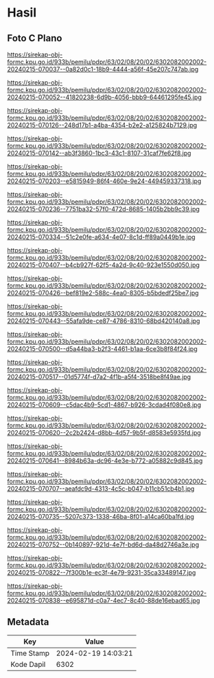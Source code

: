 # Hasil

## Foto C Plano

https://sirekap-obj-formc.kpu.go.id/933b/pemilu/pdpr/63/02/08/20/02/6302082002002-20240215-070037--0a82d0c1-18b9-4444-a56f-45e207c747ab.jpg

https://sirekap-obj-formc.kpu.go.id/933b/pemilu/pdpr/63/02/08/20/02/6302082002002-20240215-070052--41820238-6d9b-4056-bbb9-64461295fe45.jpg

https://sirekap-obj-formc.kpu.go.id/933b/pemilu/pdpr/63/02/08/20/02/6302082002002-20240215-070126--248d17b1-a4ba-4354-b2e2-a125824b7129.jpg

https://sirekap-obj-formc.kpu.go.id/933b/pemilu/pdpr/63/02/08/20/02/6302082002002-20240215-070142--ab3f3860-1bc3-43c1-8107-31caf7fe62f8.jpg

https://sirekap-obj-formc.kpu.go.id/933b/pemilu/pdpr/63/02/08/20/02/6302082002002-20240215-070203--e5815949-86f4-460e-9e24-449459337318.jpg

https://sirekap-obj-formc.kpu.go.id/933b/pemilu/pdpr/63/02/08/20/02/6302082002002-20240215-070236--7751ba32-57f0-472d-8685-1405b2bb9c39.jpg

https://sirekap-obj-formc.kpu.go.id/933b/pemilu/pdpr/63/02/08/20/02/6302082002002-20240215-070334--51c2e0fe-a634-4e07-8c1d-ff89a0449b1e.jpg

https://sirekap-obj-formc.kpu.go.id/933b/pemilu/pdpr/63/02/08/20/02/6302082002002-20240215-070407--b4cb927f-62f5-4a2d-9c40-923e1550d050.jpg

https://sirekap-obj-formc.kpu.go.id/933b/pemilu/pdpr/63/02/08/20/02/6302082002002-20240215-070426--bef819e2-588c-4ea0-8305-b5bdedf25be7.jpg

https://sirekap-obj-formc.kpu.go.id/933b/pemilu/pdpr/63/02/08/20/02/6302082002002-20240215-070443--55afa9de-ce87-4786-8310-68bd420140a8.jpg

https://sirekap-obj-formc.kpu.go.id/933b/pemilu/pdpr/63/02/08/20/02/6302082002002-20240215-070500--d5a44ba3-b2f3-4461-b1aa-6ce3b8f84f24.jpg

https://sirekap-obj-formc.kpu.go.id/933b/pemilu/pdpr/63/02/08/20/02/6302082002002-20240215-070517--01d5774f-d7a2-4f1b-a5f4-3518be8f49ae.jpg

https://sirekap-obj-formc.kpu.go.id/933b/pemilu/pdpr/63/02/08/20/02/6302082002002-20240215-070609--c5dac4b9-5cd1-4867-b926-3cdad4f080e8.jpg

https://sirekap-obj-formc.kpu.go.id/933b/pemilu/pdpr/63/02/08/20/02/6302082002002-20240215-070620--2c2b2424-d8bb-4d57-9b5f-d8583e5935fd.jpg

https://sirekap-obj-formc.kpu.go.id/933b/pemilu/pdpr/63/02/08/20/02/6302082002002-20240215-070641--8984b63a-dc96-4e3e-b772-a05882c9d845.jpg

https://sirekap-obj-formc.kpu.go.id/933b/pemilu/pdpr/63/02/08/20/02/6302082002002-20240215-070707--aeafdc9d-4313-4c5c-b047-b11cb51cb4b1.jpg

https://sirekap-obj-formc.kpu.go.id/933b/pemilu/pdpr/63/02/08/20/02/6302082002002-20240215-070735--5207c373-1338-46ba-8f01-a14ca60ba1fd.jpg

https://sirekap-obj-formc.kpu.go.id/933b/pemilu/pdpr/63/02/08/20/02/6302082002002-20240215-070752--0b140897-921d-4e7f-bd6d-da48d2746a3e.jpg

https://sirekap-obj-formc.kpu.go.id/933b/pemilu/pdpr/63/02/08/20/02/6302082002002-20240215-070822--7f300b1e-ec3f-4e79-9231-35ca33489147.jpg

https://sirekap-obj-formc.kpu.go.id/933b/pemilu/pdpr/63/02/08/20/02/6302082002002-20240215-070838--e695871d-c0a7-4ec7-8c40-88de16ebad65.jpg


## Metadata

| Key        | Value               |
| ---------- | ------------------- |
| Time Stamp | 2024-02-19 14:03:21 |
| Kode Dapil | 6302                |



